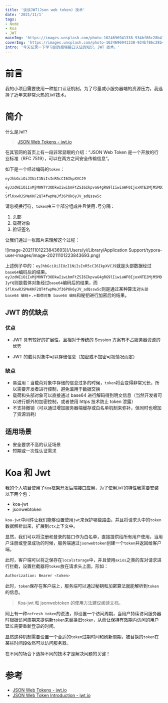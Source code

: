 ```yaml
---
title: '谈谈JWT(Json web token) 技术'
date: '2021/11/1'
tags:
- Node
- Koa
- JWT
mainImg: 'https://images.unsplash.com/photo-1624696941338-934bf86c28b4?crop=entropy&cs=tinysrgb&fit=max&fm=jpg&ixid=MnwxNjUyNjZ8MHwxfHJhbmRvbXx8fHx8fHx8fDE2MzU3NzY0NDI&ixlib=rb-1.2.1&q=80&w=1080'
coverImg: 'https://images.unsplash.com/photo-1624696941338-934bf86c28b4?crop=entropy&cs=tinysrgb&fit=max&fm=jpg&ixid=MnwxNjUyNjZ8MHwxfHJhbmRvbXx8fHx8fHx8fDE2MzU3NzY0NDI&ixlib=rb-1.2.1&q=80&w=400'
intro: '今天记录一下学习到的后端接口认证的知识，JWT 技术。'
---
```


# 前言

我的小项目需要使用一种接口认证机制，为了尽量减小服务器端的资源压力，我选择了近年来非常火热的`JWT`技术。



# 简介

什么是`JWT`?

> [JSON Web Tokens - jwt.io](https://jwt.io/)

在其官网的首页上有一段非常显眼的介绍：“JSON Web Token 是一个开放的行业标准（RFC 7519），可以在两方之间安全传输信息”。

如下是一个经过编码的`token`：

```
eyJhbGciOiJIUzI1NiIsInR5cCI6IkpXVCJ9
.
eyJzdWIiOiIxMjM0NTY3ODkwIiwibmFtZSI6IkpvaG4gRG9lIiwiaWF0IjoxNTE2MjM5MDIyfQ
.
SflKxwRJSMeKKF2QT4fwpMeJf36POk6yJV_adQssw5c
```

请忽视换行符，`token`由三个部分组成并且使用`.`号分隔：

1. 头部
2. 载荷对象
3. 验证签名



让我们通过一张图片来理解这个过程：

![image-20211101223843693](/Users/yi/Library/Application Support/typora-user-images/image-20211101223843693.png)

上述例子中的：`eyJhbGciOiJIUzI1NiIsInR5cCI6IkpXVCJ9`就是头部数据经过`base64`编码后的结果。`eyJzdWIiOiIxMjM0NTY3ODkwIiwibmFtZSI6IkpvaG4gRG9lIiwiaWF0IjoxNTE2MjM5MDIyfQ`则是载体对象经过`base64`编码后的结果，而`SflKxwRJSMeKKF2QT4fwpMeJf36POk6yJV_adQssw5c`则是通过某种算法对`头部 base64 编码`+`.`+`载荷对象 base64 编码`和秘钥进行加密后的结果。

## JWT 的优缺点

### 优点

- JWT 具有较好的扩展性，且相对于传统的 Session 方案有不占服务器资源的优势

- JWT 的载荷对象中可以存储信息（加密或不加密可视情况而定）

### 缺点

- 易滥用：当载荷对象中存储的信息过多的时候，`token`将会变得非常冗长，所以需要开发者进行控制，避免滥用于数据交换
- 载荷和头部对象可以直接通过 base64 进行解码得到明文信息（当然开发者可以进行额外的加密控制，或者使用 https 技术防止 token 泄露）
- 不支持撤销（可以通过增加服务器端缓存或白名单机制来弥补，但同时也增加了资源消耗） 

## 适用场景

- 安全要求不高的认证场景
- 短期或一次性认证需求

# Koa 和 Jwt

我的个人项目使用了`Koa`框架开发后端接口应用，为了使用`JWT`的特性我需要安装以下两个包：

- koa-jwt
- jsonwebtoken

`koa-jwt`中间件让我们能够设置使用`jwt`来保护哪些路由，并且将请求头中的`token`数据解析出来，扩展到`ctx`上下文中。

显然，我们可以将注册和登录的接口作为白名单，直接提供给所有用户使用，当用户注册或登录成功的时候，服务端通过`jsonwebtoken`创建一个`token`并返回给客户端。

此时，客户端可以将之保存在`localstorage`中，并且使用`axios`之类的库对请求进行拦截，设置拦截器将`token`放在请求头上面，形如：

```bash
Authorization: Bearer <token>	
```

此时，`token`保存在客户端上，服务端可以通过秘钥和加密算法就能解析到`token`的信息。

> Koa-jwt 和 jsonwebtoken 的使用方法建议阅读文档。

网上有一种`refresh token`的说法，即设置一个访问周期，当用户持续访问服务器时根据访问周期来提供新`token`来替换旧`token`，从而让保持有效期内访问的用户延长需要重新登录的时间。

显然这种机制需要设置一个合适的`token`过期时间和刷新周期，被替换的`token`在某些时间段依然可以访问服务器。

在不同的场合下选择不同的技术才是解决问题的关键！

# 参考

- [JSON Web Tokens - jwt.io](https://jwt.io/)
- [JSON Web Token Introduction - jwt.io](https://jwt.io/introduction)
